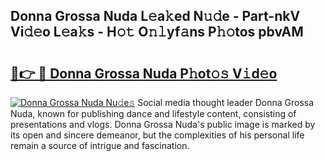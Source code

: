 ## Donna Grossa Nuda L𝚎a𝚔ed N𝚞𝚍e - Part-nkV Vi𝚍𝚎o L𝚎a𝚔s - H𝚘𝚝 O𝚗𝚕yf𝚊ns P𝚑𝚘tos pbvAM

# <h2><a href="http://kfaz57c.oniu.top/?m=Donna+Grossa+Nuda">🔗👉 🔴 Donna Grossa Nuda P𝚑ot𝚘𝚜 V𝚒d𝚎o</a></h2>

[![Donna Grossa Nuda Nu𝚍e𝚜](https://i.imgur.com/0qMVB7G.gif)](http://kfaz57c.oniu.top/?m=Donna+Grossa+Nuda)
Social media thought leader Donna Grossa Nuda, known for publishing dance and lifestyle content, consisting of presentations and vlogs. Donna Grossa Nuda's public image is marked by its open and sincere demeanor, but the complexities of his personal life remain a source of intrigue and fascination.  
